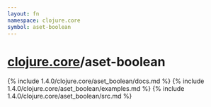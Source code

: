 ```yaml
---
layout: fn
namespace: clojure.core
symbol: aset-boolean
---
```


# [clojure.core](../)/aset-boolean

{% include 1.4.0/clojure.core/aset_boolean/docs.md %}
{% include 1.4.0/clojure.core/aset_boolean/examples.md %}
{% include 1.4.0/clojure.core/aset_boolean/src.md %}

